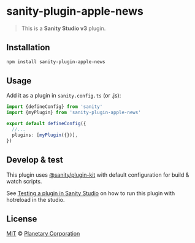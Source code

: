# sanity-plugin-apple-news

> This is a **Sanity Studio v3** plugin.

## Installation

```sh
npm install sanity-plugin-apple-news
```

## Usage

Add it as a plugin in `sanity.config.ts` (or .js):

```ts
import {defineConfig} from 'sanity'
import {myPlugin} from 'sanity-plugin-apple-news'

export default defineConfig({
  //...
  plugins: [myPlugin({})],
})
```

## Develop & test

This plugin uses [@sanity/plugin-kit](https://github.com/sanity-io/plugin-kit)
with default configuration for build & watch scripts.

See [Testing a plugin in Sanity Studio](https://github.com/sanity-io/plugin-kit#testing-a-plugin-in-sanity-studio)
on how to run this plugin with hotreload in the studio.

## License

[MIT](LICENSE) © [Planetary Corporation](https://planetary.co)
